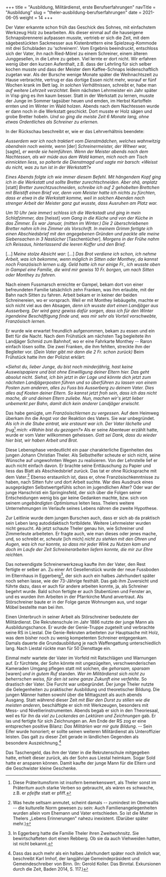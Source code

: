 +++
title = "Ausbildung, Militärdienst, erste Berufserfahrungen"
navTitle = "Ausbildung"
slug = "theler-ausbildung-berufserfahrungen"
date = 2021-06-05
weight = 14
+++

Der Vater erkannte schon früh das Geschick des Sohnes, mit einfachstem Werkzeug Holz zu bearbeiten. Als dieser einmal auf die hauseigene Schnapsbrennerei aufpassen musste, vertrieb er sich die Zeit, mit dem sägebestückten Sackmesser aus Kistenbrettern eine Spielzeug-Kommode mit drei Schubladen zu 'schreinern'. Vom Ergebnis beeindruckt, entschloss sich der Vater, ihn nach Ried-Mörel zu einem Schreiner, einem älteren Junggesellen, in die Lehre zu geben. Viel lernte er dort nicht. Wir erfahren wenig über den kurzen Aufenthalt, z.B. dass der Lehrling für sich selber kochen musste und dass der Meister dem Kaffee-Schnaps leidenschaftlich zugetan war. Als der Bursche wenige Monate später die Weihnachtszeit zu Hause verbrachte, vertrug er das dortige Essen nicht mehr, worauf er fünf Wochen krank im Bett lag. *In solchen Verhältnissen*, schreibt er, habe man *auf weitere Lehrzeit verzichtet*. Beim nächsten Lehrmeister ein Jahr später in Visp ging es ihm kaum besser. Statt in der Werkstatt zu lernen, musste der Junge im Sommer tagsüber heuen und emden, im Herbst Kartoffeln ernten und im Winter im Wald holzen. Abends nach dem Nachtessen wurde er dann noch in die Werkstatt geschickt. Dort musste er Holz sägen und grobe Bretter hobeln. *Und so ging die meiste Zeit 6 Monate lang, ohne etwas Ordentliches als Schreiner zu erlernen.*

In der Rückschau beschreibt er, wie er das Lehrverhältnis beendete:

*Ausserdem war ich noch traktiert vom Dienstmädchen, welches wahnwitzig obendrein noch weinte, wenn* \[der\] *Schreinermeister, der Witwer war,* \[sagte\], *er werde sie heimführen. Wenn der Meister abends nach dem Nachtessen, als wir müde aus dem Wald kamen, mich noch am Tisch einnickten liess, so polterte die Dienstmagd und sagte mir barsch: «Weisst du nicht, was zu tun ist in der Werkstatt?»*

*Eines Abends folgte ich wie immer diesem Befehl. Mit hängendem Kopf ging ich in die Werkstatt und sollte Bretter zurechtschneiden. Aber ohä, anplatz* \[statt\] *Bretter zurechtzuschneiden, schreibe ich auf 2 gehobelten Brettchen mit Bleistift einen Brief vor, denn vom Meister hatte ich nichts zu fürchten, dass er etwa in die Werkstatt komme, weil in solchen Abenden nach strenger Arbeit der Meister ganz gut wusste, dass Ausruhen am Platz war.*

*Um 10 Uhr (wie immer) schloss ich die Werkstadt und ging in mein Schlafzimmer, das* \[heisst\] *vom Gang in die Küche und von der Küche in das Zimmer. Es war Januar, (mitten im Winter.) Die 2 überschriebenen Bretter nahm ich ins Zimmer als Vorschrift. In meinem Grimm fertigte ich einen Abschiedsbrief mit den angegebenen Gründen und packte alle meine Siebensachen in 3 Nastücher* \[Taschentücher\]. *Morgens in der Frühe nahm ich Reissaus, hinterlassend die leeren Koffer und den Brief.*

\[\...\] M*eine stolze Absicht war:* \[\...\] *Das Brot verdiene ich schon, ich nehme Arbeit, was ich bekomme, wenn möglich in Sitten oder Monthey*, *da kannst noch Französisch lernen u.dg. Geld hatte ich nur einige Fr., ich wusste oben in Gampel eine Familie, die wird mir gewiss 10 Fr. borgen, um nach Sitten oder Monthey zu fahren.*

Nach einem Fussmarsch erreichte er Gampel, bekam dort von einer befreundeten Familie tatsächlich zehn Franken, was ihm erlaubte, mit der Bahn nach Sitten zu fahren. Arbeit bekam er in keiner der beiden Schreinereien, wo er vorsprach. Weil er mit Monthey liebäugelte, machte er sich nicht viel aus den Absagen, *denn ich wusste dort einen Landjäger aus Ausserberg. Der wird ganz gewiss dafür sorgen, dass ich für den Winter irgendeine Beschäftigung finde und, was mir sehr als Vorteil vorschwebte, Französisch lernen.*

Er wurde wie erwartet freundlich aufgenommen, bekam zu essen und ein Bett für die Nacht. Nach dem Frühstück am nächsten Tag begleitete ihn Landjäger Schmid zum Bahnhof, wo er eine Fahrkarte Monthey -- Raron einfach lösen sollte. Die zwei Franken, die ihm fehlten, streckte ihm der Begleiter vor. (*Dein Vater gibt mir dann die 2 Fr. schon zurück)* Beim Frühstück hatte ihm der Polizist erklärt:

«*Siehst du, lieber Junge, du bist noch minderjährig, hast keine Ausweispapiere und bist ohne Einwilligung deiner Eltern hier. Das geht absolut nicht. Siehst, ich bin jetzt in der Lage und könnte dich jetzt zum nächsten Landjägerposten führen und so überführen zu lassen von einem Posten zum anderen, alles zu Fuss bis Ausserberg zu deinem Vater. Dies alles auf Kosten deiner Eltern. So kannst jetzt froh sein, dass ich das nicht mache, dir und deinen Eltern zuliebe. Nun, machen wir's jetzt lieber unbemerkt per Bahn, damit dich kein anderer Landjäger erwischt.*

Das habe genügte, *um Französischlernen zu vergessen.* Auf dem Heimweg überkam ihn die Angst vor der Reaktion des Vaters. Sie war unbegründet. *Als ich in die Stube eintrat, wie erstaunt war ich. Der Vater lächelte und frug*[^1] *mich: «Wohin bist du gezogen?»* Als er seine Abenteuer erzählt hatte, wurde er vom Vater willkommen geheissen. *Gott sei Dank, dass du wieder hier bist, wir haben Arbeit und Brot.*

Diese Lebensphase verdeutlicht ein paar charakterliche Eigenheiten des jungen Johann Christian Theler. Als Selbsthelfer scheute er sich nicht, seine Wünsche auf ungewohnten Wegen zu realisieren. Von der Lehrstelle lief er auch nicht einfach davon. Er brachte seine Enttäuschung zu Papier und liess das Blatt als Abschiedsbrief zurück. Das tat er ohne Rücksprache mit dem Vater.[^2] Ebenso erstaunlich ist, dass er, ohne Französischkenntnisse zu haben, nach Sitten fuhr und dort Arbeit suchte. War dies Ausdruck eines ausgeprägten Selbstwertgefühls schon im jugendlichen Alter? Oder war der junge Hanschristi ein Springinsfeld, der sich über die Folgen seiner Entscheidungen wenig bis gar keine Gedanken machte, bzw. sich von seinem *ungebändigten Optimismus* leiten liess. Thelers weitere Unternehmungen im Verlaufe seines Lebens nähren die zweite Hypothese.

Zur Leitlinie wurde dem jungen Burschen auch, dass er sich ab da praktisch sein Leben lang autodidaktisch fortbildete. Weitere Lehrmeister wurden nicht gesucht. Ab jetzt schaute Theler genau hin, wie Schreiner und Zimmerleute arbeiteten. Er fragte auch, wie man dieses oder jenes mache, und, so schreibt er, *scheute* \[ich mich\] *nicht zu stehlen mit den Ohren und Augen, was ich nur konnte, so dass mir jeder Wink zu Nutzen kam und doch im Laufe der Zeit Schreinerarbeiten liefern konnte, die mir zur Ehre reichten.*

Das notwendigste Schreinerwerkzeug kaufte ihm der Vater, den Rest fertigte er selber an. Zu einer Art Gesellenstück wurde der neue Fussboden im Elternhaus in Eggerberg[^3], der sich auch ein halbes Jahrhundert später noch sehen lasse, wie der 73-Jährige festhält. Das gab ihm Zuversicht und führte dazu, dass er auch für andere arbeiten konnte, ja, als Schreiner begehrt wurde. Bald schon fertigte er auch Stubentüren und Fenster an, und es wurden ihm Arbeiten in der Pfarrkirche Mund anvertraut. Als Störschreiner baute er in der Folge ganze Wohnungen aus, und sogar Möbel bestellte man bei ihm.

Einen Unterbruch in seiner Arbeit als Störschreiner bedeutete der Militärdienst. Die Rekrutenschule im Jahr 1886 nutzte der junge Mann als Ausbildungschance. Er wurde der Genie-Truppe zugeteilt und verbrachte seine RS in Liestal. Die Genie-Rekruten arbeiteten zur Hauptsache mit Holz, was dem bisher noch zu wenig kompetenten Schreiner entgegenkam. Damals dauerte die Grundausbildung je nach Waffengattung unterschiedlich lang. Nach Liestal rückte man für 50 Diensttage ein.

Einmal mehr wartete der Vater im Vorfeld mit Ratschlägen und Warnungen auf. Er fürchtete, der Sohn könnte mit ungezügelten, verschwenderischen Kameraden Umgang pflegen statt mit solchen, die *gehorsam, sparsam* \[waren\] *und in gutem Ruf* standen. *Wer im Militärdienst sich nicht zu beherrschen weiss, für den ist seine ganze Zukunft eine verfehlte.* So drastisch der Vater. Die Furcht war unbegründet. Der junge Theler nutzte die Gelegenheiten zu praktischer Ausbildung und theoretischer Bildung. Die jungen Männer hatten sowohl über die Mittagszeit als auch abends Ausgang. Statt während dieser Zeit *mit Bier den Durst zu stillen wie die meisten anderen*, beschäftigte er sich mit Werkzeugen, besonders mit Mess- und Nivellierinstrumenten. Abends begab er sich in den Theoriesaal, weil es für ihn da *viel zu Lockendes an Lektüren und Zeichnungen* gab. Er las und fertigte für sich Zeichnungen an. Am Ende der RS zog er eine entsprechen positive Bilanz: *Das Militärlen war mir gute Bildung*. -- Sein Eifer wurde honoriert; er sollte seinen weiteren Militärdienst als Unteroffizier leisten. Das galt zu dieser Zeit gerade in ländlichen Gegenden als besondere Auszeichnung.[^4]

Das Taschengeld, das ihm der Vater in die Rekrutenschule mitgegeben hatte, erhielt dieser zurück, als der Sohn aus Liestal heimkam. Sogar Sold hatte er ansparen können. Damit kaufte der junge Mann für die Eltern und die Geschwister kleine Geschenke.

[^1]: Diese Präteritumsform ist insofern bemerkenswert, als Theler sonst im Präteritum auch starke Verben so gebraucht, als wären es schwache, z.B. er *pfeifte* statt er pfiff.

[^2]: Was heute seltsam anmutet, scheint damals -- zumindest im Oberwallis -- die kulturelle Norm gewesen zu sein: Auch Familienangelegenheiten wurden allein vom Ehemann und Vater entschieden. So ist die Mutter in Thelers „Lebens Erinnerungen" nahezu inexistent. (Darüber später mehr.)

[^3]: In Eggerberg hatte die Familie Theler ihren Zweitwohnsitz. Sie bewirtschafteten dort einen Rebberg. Ob sie da auch Viehweiden hatten, ist nicht bekannt.

[^4]: Dass das auch mehr als ein halbes Jahrhundert später noch ähnlich war, beschreibt Karl Imhof, der langjährige Gemeindepräsident und Gemeindeschreiber von Binn. (In: Gerold Koller. Das Binntal. Exkursionen durch die Zeit, Baden 2014, S. 117.)
